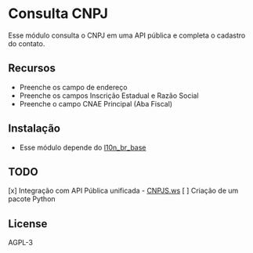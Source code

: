 # Consulta CNPJ

Esse módulo consulta o CNPJ em uma API pública e completa o cadastro do contato.

## Recursos

- Preenche os campo de endereço
- Preenche os campos Inscrição Estadual e Razão Social
- Preenche o campo CNAE Principal (Aba Fiscal)

## Instalação

- Esse módulo depende do [l10n_br_base](https://github.com/it-brasil/it_brasil)

## TODO

[x] Integração com API Pública unificada - [CNPJS.ws](https://www.cnpj.ws)
[ ] Criação de um pacote Python

## License

AGPL-3
